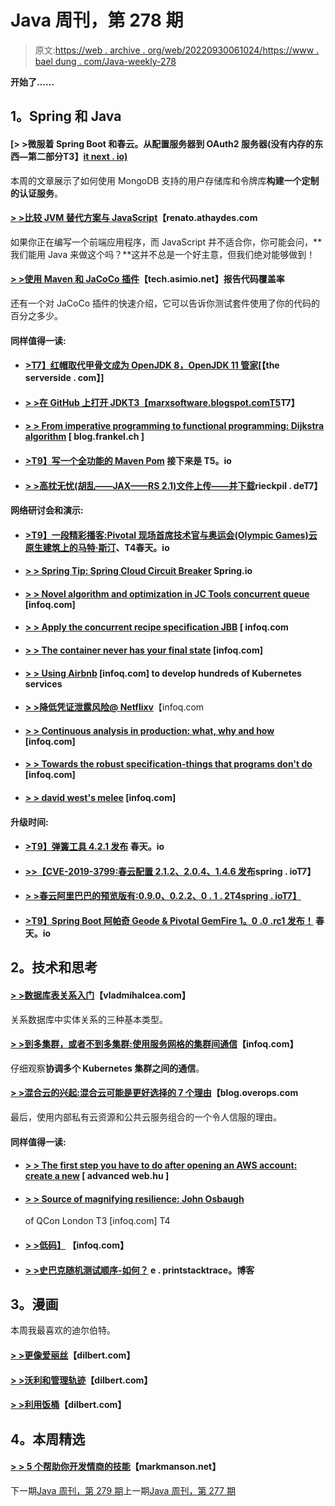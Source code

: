 # Java 周刊，第 278 期

> 原文:[https://web . archive . org/web/20220930061024/https://www . bael dung . com/Java-weekly-278](https://web.archive.org/web/20220930061024/https://www.baeldung.com/java-weekly-278)

**开始了……**

## **1。Spring 和 Java**

#### [**> >微服着 Spring Boot 和春云。从配置服务器到 OAuth2 服务器(没有内存的东西—第二部分**T3】[it next . io)](https://web.archive.org/web/20220627182822/https://itnext.io/microservices-with-spring-boot-and-spring-cloud-20f689b17fc7)

本周的文章展示了如何使用 MongoDB 支持的用户存储库和令牌库**构建一个定制的认证服务**。

#### [**> >比较 JVM 替代方案与 JavaScript**](https://web.archive.org/web/20220627182822/https://renato.athaydes.com/posts/comparing-jvm-alternatives-to-js.html)【renato.athaydes.com

如果你正在编写一个前端应用程序，而 JavaScript 并不适合你，你可能会问，**我们能用 Java 来做这个吗？**这并不总是一个好主意，但我们绝对能够做到！

#### [**> >使用 Maven 和 JaCoCo 插件**](https://web.archive.org/web/20220627182822/https://tech.asimio.net/2019/04/23/Reporting-Code-Coverage-using-Maven-and-JaCoCo-plugin.html)【tech.asimio.net】报告代码覆盖率

还有一个对 JaCoCo 插件的快速介绍，它可以告诉你测试套件使用了你的代码的百分之多少。

#### **同样值得一读:**

*   #### [**>T7】红帽取代甲骨文成为 OpenJDK 8，OpenJDK 11 管家**](https://web.archive.org/web/20220627182822/https://www.theserverside.com/news/252461945/Red-Hat-replaces-Oracle-as-OpenJDK-8-OpenJDK-11-steward)[【the serverside . com】]

*   #### [**> >在 GitHub 上打开 JDK**T3【marxsoftware.blogspot.comT5](https://web.archive.org/web/20220627182822/https://marxsoftware.blogspot.com/2019/04/openjdk-on-github.html)T7】

*   #### [**> > From imperative programming to functional programming: Dijkstra algorithm**](https://web.archive.org/web/20220627182822/https://blog.frankel.ch/imperative-functional-programming/4/) [ blog.frankel.ch ]

*   #### [**>T9】写一个全功能的 Maven Pom**](https://web.archive.org/web/20220627182822/https://itnext.io/writing-a-full-featured-maven-pom-f5b874eef312?sk=a208ffef0355c5a0910076c7e10d6252) 接下来是 T5。io

*   #### [**> >高枕无忧(胡乱——JAX——RS 2.1)文件上传——并下载**](https://web.archive.org/web/20220627182822/https://rieckpil.de/howto-resteasy-wildfly-jax-rs-2-1-file-up-and-downloading/)rieckpil . deT7】

#### **网络研讨会和演示:**

*   #### **[>T9】一段精彩播客:Pivotal 现场首席技术官与奥运会(Olympic Games)云原生建筑上的马特·斯汀](https://web.archive.org/web/20220627182822/https://spring.io/blog/2019/04/19/a-bootiful-podcast-pivotal-field-cto-and-og-cloud-native-matt-stine-on-architecture)、T4春天。io**

*   #### [**> > Spring Tip: Spring Cloud Circuit Breaker**](https://web.archive.org/web/20220627182822/https://spring.io/blog/2019/04/24/spring-tips-spring-cloud-circuit-breaker) Spring.io

*   #### [**> > Novel algorithm and optimization in JC Tools concurrent queue**](https://web.archive.org/web/20220627182822/https://www.infoq.com/presentations/jctools-algorithms-optimization?utm_campaign=infoq_content&utm_source=infoq&utm_medium=feed&utm_term=global) [infoq.com]

*   #### [**> > Apply the concurrent recipe specification JBB**](https://web.archive.org/web/20220627182822/https://www.infoq.com/presentations/spec-jbb-concurrency?utm_campaign=infoq_content&utm_source=infoq&utm_medium=feed&utm_term=global) [ infoq.com

*   #### [**> > The container never has your final state**](https://web.archive.org/web/20220627182822/https://www.infoq.com/presentations/kubernetes-production-spring-platform-2018?utm_campaign=infoq_content&utm_source=infoq&utm_medium=feed&utm_term=global) [infoq.com]

*   #### [**> > Using Airbnb**](https://web.archive.org/web/20220627182822/https://www.infoq.com/presentations/airbnb-kubernetes-services?utm_campaign=infoq_content&utm_source=infoq&utm_medium=feed&utm_term=global) [infoq.com] to develop hundreds of Kubernetes services

*   [**> >降低凭证泄露风险@ Netflixv**](https://web.archive.org/web/20220627182822/https://www.infoq.com/presentations/netflix-infrastructure-security?utm_campaign=infoq_content&utm_source=infoq&utm_medium=feed&utm_term=global)【infoq.com
*   #### [**> > Continuous analysis in production: what, why and how**](https://web.archive.org/web/20220627182822/https://www.infoq.com/presentations/cotinuous-profiling-production?utm_campaign=infoq_content&utm_source=infoq&utm_medium=feed&utm_term=global) [infoq.com]

*   #### [**> > Towards the robust specification-things that programs don't do**](https://web.archive.org/web/20220627182822/https://www.infoq.com/presentations/holistic-specifications-robustness?utm_campaign=infoq_content&utm_source=infoq&utm_medium=feed&utm_term=global) [infoq.com]

*   #### [**> > david west's melee**](https://web.archive.org/web/20220627182822/https://www.infoq.com/podcasts/dave-west-scrum-state?utm_campaign=infoq_content&utm_source=infoq&utm_medium=feed&utm_term=global) [infoq.com]

#### **升级时间:**

*   #### [**>T9】弹簧工具 4.2.1 发布**](https://web.archive.org/web/20220627182822/https://spring.io/blog/2019/04/18/spring-tools-4-2-1-released) 春天。io

*   #### [**>>【CVE-2019-3799:春云配置 2.1.2、2.0.4、1.4.6 发布**](https://web.archive.org/web/20220627182822/https://spring.io/blog/2019/04/17/cve-2019-3799-spring-cloud-config-2-1-2-2-0-4-1-4-6-released)spring . ioT7】

*   #### [**> >春云阿里巴巴的预览版有:0.9.0、0.2.2、0 . 1 . 2**T4spring . ioT7】](https://web.archive.org/web/20220627182822/https://spring.io/blog/2019/04/19/preview-releases-of-spring-cloud-alibaba-are-available-0-9-0-0-2-2-and-0-1-2)

*   #### [**>T9】Spring Boot 阿帕奇 Geode & Pivotal GemFire 1。0 .0 .rc1 发布！**](https://web.archive.org/web/20220627182822/https://spring.io/blog/2019/04/24/spring-boot-for-apache-geode-pivotal-gemfire-1-0-0-rc1-released) 春天。io

## **2。技术和思考**

#### [**> >数据库表关系入门**](https://web.archive.org/web/20220627182822/https://vladmihalcea.com/database-table-relationships/)【vladmihalcea.com】

关系数据库中实体关系的三种基本类型。

#### [**> >到多集群，或者不到多集群:使用服务网格的集群间通信**](https://web.archive.org/web/20220627182822/https://www.infoq.com/articles/kubernetes-multicluster-comms?utm_campaign=infoq_content&utm_source=infoq&utm_medium=feed&utm_term=global)【infoq.com】

仔细观察**协调多个 Kubernetes 集群之间的通信**。

#### [**> >混合云的兴起:混合云可能是更好选择的 7 个理由**](https://web.archive.org/web/20220627182822/https://blog.overops.com/the-rise-of-hybrid-cloud-7-reasons-why-it-might-be-a-better-choice/)【blog.overops.com

最后，使用内部私有云资源和公共云服务组合的一个令人信服的理由。

#### **同样值得一读:**

*   #### [**> > The first step you have to do after opening an AWS account: create a new**](https://web.archive.org/web/20220627182822/https://advancedweb.hu/2019/04/24/aws_first_step_orgs/) [ advanced web.hu ]

*   #### [**> > Source of magnifying resilience: John Osbaugh**](https://web.archive.org/web/20220627182822/https://www.infoq.com/news/2019/04/allspaw-resilience-engineering?utm_campaign=infoq_content&utm_source=infoq&utm_medium=feed&utm_term=global)

    of QCon London T3 [infoq.com] T4
*   #### [**> >低码】**](https://web.archive.org/web/20220627182822/https://www.infoq.com/articles/many-flavors-low-code?utm_campaign=infoq_content&utm_source=infoq&utm_medium=feed&utm_term=global) 【infoq.com】

*   #### [**> >史巴克随机测试顺序-如何？**](https://web.archive.org/web/20220627182822/https://e.printstacktrace.blog/spock-random-order-of-tests-how-to/) e . printstacktrace。博客

## **3。漫画**

本周我最喜欢的迪尔伯特。

#### [**> >更像爱丽丝**](https://web.archive.org/web/20220627182822/https://dilbert.com/strip/2019-04-24)【dilbert.com】

#### [**> >沃利和管理轨迹**](https://web.archive.org/web/20220627182822/https://dilbert.com/strip/2019-04-23)【dilbert.com】

#### [**> >利用饭桶**](https://web.archive.org/web/20220627182822/https://dilbert.com/strip/2019-04-18)【dilbert.com】

## **4。本周精选**

#### [**> > 5 个帮助你开发情商的技能**](https://web.archive.org/web/20220627182822/https://markmanson.net/emotional-intelligence)【markmanson.net】

下一期[Java 周刊，第 279 期](/web/20220627182822/https://www.baeldung.com/java-weekly-279)上一期[Java 周刊，第 277 期](/web/20220627182822/https://www.baeldung.com/java-weekly-277)